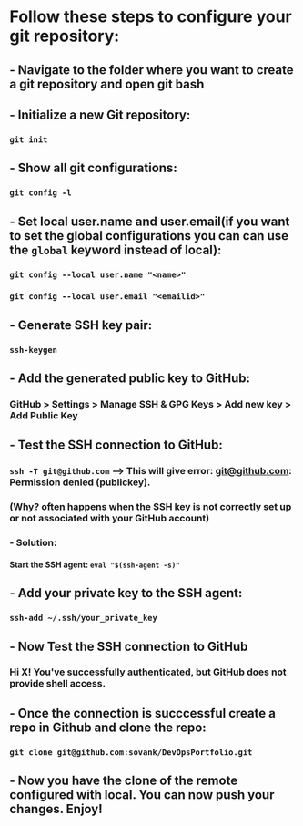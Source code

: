 # **Follow these steps to configure your git repository:**
##    - Navigate to the folder where you want to create a git repository and open git bash
##    - Initialize a new Git repository: 
###         `git init`
##    - Show all git configurations: 
###        `git config -l`
##    - Set local user.name and user.email(if you want to set the global configurations you can can use the `global` keyword instead of local):
###        `git config --local user.name "<name>"`
###        `git config --local user.email "<emailid>"`
##    - Generate SSH key pair: 
###        `ssh-keygen`
##    - Add the generated public key to GitHub:
###        GitHub > Settings > Manage SSH & GPG Keys > Add new key > Add Public Key
##    - Test the SSH connection to GitHub:
###        `ssh -T git@github.com` --> This will give error: git@github.com: Permission denied (publickey). 
###        (Why? often happens when the SSH key is not correctly set up or not associated with your GitHub account)
###        - Solution: 
####            Start the SSH agent: `eval "$(ssh-agent -s)"`
##    - Add your private key to the SSH agent:
###        `ssh-add ~/.ssh/your_private_key`
##    - Now Test the SSH connection to GitHub
###        Hi X! You've successfully authenticated, but GitHub does not provide shell access.
##    - Once the connection is succcessful create a repo in Github and clone the repo:
###        `git clone git@github.com:sovank/DevOpsPortfolio.git`
##    - Now you have the clone of the remote  configured with local. You can now push your changes. Enjoy!
